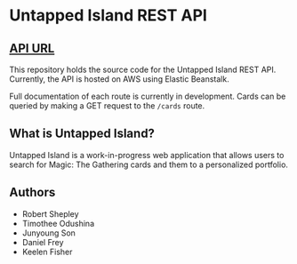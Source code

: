 # Untapped Island REST API
<!-- Enter a description for the repository -->

## [API URL](http://untappedisland-env.eba-rjiv3cm2.us-west-2.elasticbeanstalk.com/)

This repository holds the source code for the Untapped Island REST API. Currently, the API is hosted on AWS using Elastic Beanstalk.

Full documentation of each route is currently in development. Cards can be queried by making a GET request to the `/cards` route.

## What is Untapped Island?

Untapped Island is a work-in-progress web application that allows users to search for Magic: The Gathering cards and them to a personalized portfolio. 

## Authors

- Robert Shepley
- Timothee Odushina
- Junyoung Son
- Daniel Frey
- Keelen Fisher

